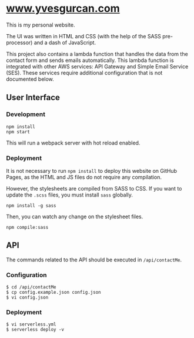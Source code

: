 # www.yvesgurcan.com

This is my personal website.

The UI was written in HTML and CSS (with the help of the SASS pre-processor) and a dash of JavaScript.

This project also contains a lambda function that handles the data from the contact form and sends emails automatically. This lambda function is integrated with other AWS services: API Gateway and Simple Email Service (SES). These services require additional configuration that is not documented below.

## User Interface

### Development

    npm install
    npm start

This will run a webpack server with hot reload enabled.

### Deployment

It is not necessary to run `npm install` to deploy this website on GitHub Pages, as the HTML and JS files do not require any compilation.

However, the stylesheets are compiled from SASS to CSS. If you want to update the `.scss` files, you must install `sass` globally.

    npm install -g sass

Then, you can watch any change on the stylesheet files.

    npm compile:sass

## API

The commands related to the API should be executed in `/api/contactMe`.

### Configuration

    $ cd /api/contactMe
    $ cp config.example.json config.json
    $ vi config.json

### Deployment

    $ vi serverless.yml
    $ serverless deploy -v
